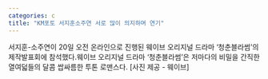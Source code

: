 ```yaml
---
categories: c
title: "KM포토 서지훈소주연 서로 많이 의지하며 연기"
---
```

서지훈-소주연이 20일 오전 온라인으로 진행된 웨이브 오리지널 드라마 ‘청춘블라썸’의 제작발표회에 참석했다.웨이브 오리지널 드라마 ‘청춘블라썸’은 저마다의 비밀을 간직한 열여덟들의 달콤 쌉싸름한 투톤 로맨스다. [사진 제공 - 웨이브]